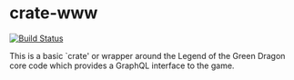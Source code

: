 # crate-www

[![Build Status](https://travis-ci.org/lotgd/crate-www.svg?branch=master)](https://travis-ci.org/lotgd/crate-www)

This is a basic `crate' or wrapper around the Legend of the Green Dragon core code which provides a GraphQL
interface to the game.
